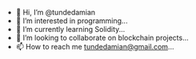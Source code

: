 - 👋 Hi, I’m @tundedamian
- 👀 I’m interested in programming...
- 🌱 I’m currently learning Solidity...
- 💞️ I’m looking to collaborate on blockchain projects...
- 📫 How to reach me tundedamian@gmail.com...

<!---
tundedamian/tundedamian is a ✨ special ✨ repository because its `README.md` (this file) appears on your GitHub profile.
You can click the Preview link to take a look at your changes.
--->
